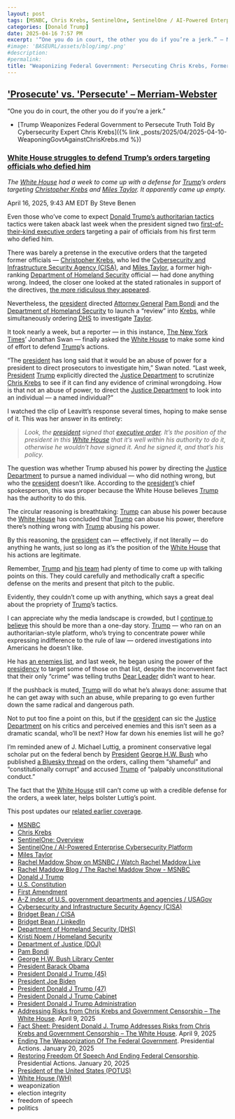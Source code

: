```yaml
---
layout: post
tags: [MSNBC, Chris Krebs, SentinelOne, SentinelOne / AI-Powered Enterprise Cybersecurity Platform, Miles Taylor, Liz Cheney (R-WY), John F. Kelly - Wikipedia, David Ignatius - The Washington Post, Rachel Maddow Show on MSNBC / Watch Rachel Maddow Live, Rachel Maddow Blog / The Rachel Maddow Show - MSNBC, Ministry of Truth– Democracy Reality and the Republicans’ War on the Recent Past―A Timely Investigation of Republican Historical Revisionism That … Consequences of Rewriting Recent History– Benen Steve– 9780063393677– Amazon.com– Books, Russia, Vladimir Putin, Donald J Trump, U.S. Constitution, First Amendment, A-Z index of U.S. government departments and agencies / USAGov, Christopher Murphy (D-CT), Cybersecurity and Infrastructure Security Agency (CISA), Bridget Bean / CISA, Department of Homeland Security (DHS), Kristi Noem / Homeland Security, Department of Justice (DOJ), Pam Bondi, President Barack Obama, President Donald J Trump (45), President Joe Biden, President Donald J Trump (47), President Donald J Trump Cabinet, President Donald J Trump Administration, Addressing Risks from Chris Krebs and Government Censorship – The White House. April 9 2025, Fact Sheet– President Donald J. Trump Addresses Risks from Chris Krebs and Government Censorship – The White House. April 9 2025, Ending The Weaponization Of The Federal Government. Presidential Actions. January 20 2025, Restoring Freedom Of Speech And Ending Federal Censorship. Presidential Actions. January 20 2025, President of the United States (POTUS), White House (WH), weaponization, election integrity, freedom of speech, politics]
categories: [Donald Trump]
date: 2025-04-16 7:57 PM
excerpt: '“One you do in court, the other you do if you’re a jerk.” – Merriam-Webster'
#image: 'BASEURL/assets/blog/img/.png'
#description:
#permalink:
title: "Weaponizing Federal Government: Persecuting Chris Krebs, Former Head of Cybersecurity and Infrastructure Security Agency (CISA) That Spoke the Truth of 2020 Election"
---
```


## ['Prosecute' vs. 'Persecute' – Merriam-Webster](https://www.merriam-webster.com/grammar/prosecuted-vs-persecuted-usage)

“One you do in court, the other you do if you're a jerk.”

- [Trump Weaponizes Federal Government to Persecute Truth Told By Cybersecurity Expert Chris Krebs]({% link _posts/2025/04/2025-04-10-WeaponingGovtAgainstChrisKrebs.md %})

### [White House struggles to defend Trump’s orders targeting officials who defied him](https://www.msnbc.com/rachel-maddow-show/maddowblog/white-house-struggles-defend-trumps-orders-targeting-officials-defied-rcna201500)

*The [White House](https://www.whitehouse.gov/) had a week to come up with a defense for [Trump](https://www.whitehouse.gov/)’s orders targeting [Christopher Krebs](https://www.linkedin.com/in/christopherckrebs/) and [Miles Taylor](https://www.linkedin.com/in/miles-taylor-65707671/). It apparently came up empty.*

April 16, 2025, 9:43 AM EDT
By Steve Benen

Even those who’ve come to expect [Donald Trump’s authoritarian tactics](https://www.msnbc.com/rachel-maddow-show/maddowblog/24-hours-trump-makes-authoritarian-style-vision-plain-rcna201288) tactics were taken aback last week when the president signed two [first-of-their-kind executive orders](https://www.msnbc.com/rachel-maddow-show/maddowblog/authoritarian-fashion-trump-orders-probes-two-ex-officials-defied-rcna200574) targeting a pair of officials from his first term who defied him.

There was barely a pretense in the executive orders that the targeted former officials — [Christopher Krebs](https://www.linkedin.com/in/christopherckrebs/), who led the [Cybersecurity and Infrastructure Security Agency (CISA)](https://www.cisa.gov/), and [Miles Taylor](https://www.linkedin.com/in/miles-taylor-65707671/), a former high-ranking [Department of Homeland Security](https://www.dhs.gov/) official — had done anything wrong. Indeed, the closer one looked at the stated rationales in support of the directives, [the more ridiculous they appeared](https://www.washingtonpost.com/opinions/2025/04/10/trump-krebs-election-denialism/).

Nevertheless, the [president](https://www.whitehouse.gov/) directed [Attorney General](https://www.justice.gov/) [Pam Bondi](https://www.justice.gov/ag/staff-profile/meet-attorney-general) and the [Department of Homeland Security](https://www.dhs.gov/) to launch a “review” into [Krebs](https://www.linkedin.com/in/christopherckrebs/), while simultaneously ordering [DHS](https://www.dhs.gov/) to investigate [Taylor](https://www.linkedin.com/in/miles-taylor-65707671/).

It took nearly a week, but a reporter — in this instance, [The New York Times](https://www.nytimes.com/)’ Jonathan Swan — finally asked the [White House](https://www.whitehouse.gov/) to make some kind of effort to defend [Trump](https://www.donaldjtrump.com/)’s actions.

“The [president](https://www.whitehouse.gov/) has long said that it would be an abuse of power for a president to direct prosecutors to investigate him,” Swan noted. “Last week, [President](https://www.whitehouse.gov/) [Trump](https://www.donaldjtrump.com/) explicitly directed the [Justice Department](https://www.justice.gov/) to scrutinize [Chris Krebs](https://www.linkedin.com/in/christopherckrebs/) to see if it can find any evidence of criminal wrongdoing. How is that not an abuse of power, to direct the [Justice Department](https://www.justice.gov/) to look into an individual — a named individual?”

I watched the clip of Leavitt’s response several times, hoping to make sense of it. This was her answer in its entirety:

> *Look, the [president](https://www.whitehouse.gov/) signed that [executive order](https://www.whitehouse.gov/fact-sheets/2025/04/fact-sheet-president-donald-j-trump-addresses-risks-from-chris-krebs-and-government-censorship/). It’s the position of the president in this [White House](https://www.whitehouse.gov/) that it’s well within his authority to do it, otherwise he wouldn’t have signed it. And he signed it, and that’s his policy.*

The question was whether Trump abused his power by directing the [Justice Department](https://www.justice.gov/) to pursue a named individual — who did nothing wrong, but who the [president](https://www.whitehouse.gov/) doesn’t like. According to the [president](https://www.whitehouse.gov/)’s chief spokesperson, this was proper because the White House believes [Trump](https://www.donaldjtrump.com/) has the authority to do this.

The circular reasoning is breathtaking: [Trump](https://www.donaldjtrump.com/) can abuse his power because the [White House](https://www.whitehouse.gov/) has concluded that [Trump](https://www.donaldjtrump.com/) can abuse his power, therefore there’s nothing wrong with [Trump](https://www.donaldjtrump.com/) abusing his power.

By this reasoning, the [president](https://www.whitehouse.gov/) can — effectively, if not literally — do anything he wants, just so long as it’s the position of the [White House](https://www.whitehouse.gov/) that his actions are legitimate.

Remember, [Trump](https://www.donaldjtrump.com/) and [his team](https://www.whitehouse.gov/administration/) had plenty of time to come up with talking points on this. They could carefully and methodically craft a specific defense on the merits and present that pitch to the public.

Evidently, they couldn’t come up with anything, which says a great deal about the propriety of [Trump](https://www.donaldjtrump.com/)’s tactics.

I can appreciate why the media landscape is crowded, but I [continue to believe](https://www.msnbc.com/rachel-maddow-show/maddowblog/trump-can-sic-justice-department-critics-perceived-enemies-s-rcna200897) this should be more than a one-day story. [Trump](https://www.donaldjtrump.com/) — who ran on an authoritarian-style platform, who’s trying to concentrate power while expressing indifference to the rule of law — ordered investigations into Americans he doesn’t like.

He has [an enemies list](https://www.nytimes.com/interactive/2025/04/07/us/trump-revenge-list.html), and last week, he began using the power of the [presidency](https://www.whitehouse.gov/) to target some of those on that list, despite the inconvenient fact that their only “crime” was telling truths [Dear Leader](https://www.donaldjtrump.com/) didn’t want to hear.

If the pushback is muted, [Trump](https://www.donaldjtrump.com/) will do what he’s always done: assume that he can get away with such an abuse, while preparing to go even further down the same radical and dangerous path.

Not to put too fine a point on this, but if the [president](https://www.whitehouse.gov/) can sic the [Justice Department](https://www.justice.gov/) on his critics and perceived enemies and this isn’t seen as a dramatic scandal, who’ll be next? How far down his enemies list will he go?

I’m reminded anew of J. Michael Luttig, a prominent conservative legal scholar put on the federal bench by [President](https://www.whitehouse.gov/) [George H.W. Bush](https://www.bush41.org/) who published [a Bluesky thread](https://bsky.app/profile/judgeluttig.bsky.social/post/3lmhwiybck22k) on the orders, calling them “shameful” and “constitutionally corrupt” and accused [Trump](https://www.donaldjtrump.com/) of “palpably unconstitutional conduct.”

The fact that the [White House](https://www.whitehouse.gov/) still can’t come up with a credible defense for the orders, a week later, helps bolster Luttig’s point.

This post updates our [related earlier coverage](https://www.msnbc.com/rachel-maddow-show/maddowblog/trump-can-sic-justice-department-critics-perceived-enemies-s-rcna200897).

- [MSNBC](https://www.msnbc.com/)
- [Chris Krebs](https://www.linkedin.com/in/christopherckrebs/)
- [SentinelOne: Overview](https://www.linkedin.com/company/sentinelone/)
- [SentinelOne / AI-Powered Enterprise Cybersecurity Platform](https://www.sentinelone.com/)
- [Miles Taylor](https://www.linkedin.com/in/miles-taylor-65707671/)
- [Rachel Maddow Show on MSNBC / Watch Rachel Maddow Live](https://www.msnbc.com/rachel-maddow-show)
- [Rachel Maddow Blog / The Rachel Maddow Show - MSNBC](https://www.msnbc.com/maddowblog)
- [Donald J Trump](https://www.donaldjtrump.com/)
- [U.S. Constitution](https://constitution.congress.gov/constitution/)
- [First Amendment](https://constitution.congress.gov/constitution/amendment-1/)
- [A-Z index of U.S. government departments and agencies / USAGov](https://www.usa.gov/agency-index)
- [Cybersecurity and Infrastructure Security Agency (CISA)](https://www.cisa.gov/)
- [Bridget Bean / CISA](https://www.cisa.gov/about/leadership/bridget-bean)
- [Bridget Bean / LinkedIn](https://www.linkedin.com/in/bridget-bean/)
- [Department of Homeland Security (DHS)](https://www.dhs.gov/)
- [Kristi Noem / Homeland Security](https://www.dhs.gov/person/kristi-noem)
- [Department of Justice (DOJ)](https://www.justice.gov/)
- [Pam Bondi](https://www.justice.gov/ag/staff-profile/meet-attorney-general)
- [George H.W. Bush Library Center](https://www.bush41.org/)
- [President Barack Obama](https://obamawhitehouse.archives.gov/)
- [President Donald J Trump (45)](https://trumpwhitehouse.archives.gov/)
- [President Joe Biden](https://bidenwhitehouse.archives.gov/)
- [President Donald J Trump (47)](https://www.whitehouse.gov/administration/donald-j-trump/)
- [President Donald J Trump Cabinet](https://www.whitehouse.gov/administration/the-cabinet/)
- [President Donald J Trump Administration](https://www.whitehouse.gov/administration/)
- [Addressing Risks from Chris Krebs and Government Censorship – The White House](https://www.whitehouse.gov/presidential-actions/2025/04/addressing-risks-from-chris-krebs-and-government-censorship/). April 9, 2025
- [Fact Sheet: President Donald J. Trump Addresses Risks from Chris Krebs and Government Censorship – The White House](https://www.whitehouse.gov/fact-sheets/2025/04/fact-sheet-president-donald-j-trump-addresses-risks-from-chris-krebs-and-government-censorship/). April 9, 2025
- [Ending The Weaponization Of The Federal Government](https://www.whitehouse.gov/presidential-actions/2025/01/ending-the-weaponization-of-the-federal-government/). Presidential Actions. January 20, 2025
- [Restoring Freedom Of Speech And Ending Federal Censorship](https://www.whitehouse.gov/presidential-actions/2025/01/restoring-freedom-of-speech-and-ending-federal-censorship/). Presidential Actions. January 20, 2025
- [President of the United States (POTUS)](https://www.whitehouse.gov/)
- [White House (WH)](https://www.whitehouse.gov/)
- weaponization 
- election integrity 
- freedom of speech 
- politics 
